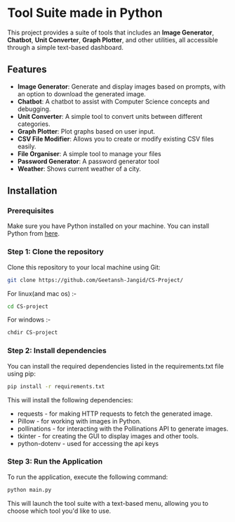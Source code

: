 # Tool Suite made in Python

This project provides a suite of tools that includes an **Image Generator**, **Chatbot**, **Unit Converter**, **Graph Plotter**, and other utilities, all accessible through a simple text-based dashboard.

## Features

- **Image Generator**: Generate and display images based on prompts, with an option to download the generated image.
- **Chatbot**: A chatbot to assist with Computer Science concepts and debugging.
- **Unit Converter**: A simple tool to convert units between different categories.
- **Graph Plotter**: Plot graphs based on user input.
- **CSV File Modifier**: Allows you to create or modify existing CSV files easily.
- **File Organiser**: A simple tool to manage your files
- **Password Generator**: A password generator tool
- **Weather**: Shows current weather of a city.

## Installation

### Prerequisites
Make sure you have Python installed on your machine. You can install Python from [here](https://www.python.org/downloads/).

### Step 1: Clone the repository

Clone this repository to your local machine using Git:

```bash
git clone https://github.com/Geetansh-Jangid/CS-Project/
```
For linux(and mac os) :-
```bash
cd CS-project
```
For windows :-
```bash
chdir CS-project
```
### Step 2: Install dependencies

You can install the required dependencies listed in the requirements.txt file using pip:

```bash 
pip install -r requirements.txt
```

This will install the following dependencies:
- requests - for making HTTP requests to fetch the generated image.
- Pillow - for working with images in Python.
- pollinations - for interacting with the Pollinations API to generate images.
- tkinter - for creating the GUI to display images and other tools.
- python-dotenv - used for accessing the api keys


### Step 3: Run the Application

To run the application, execute the following command:

```bash
python main.py
```

This will launch the tool suite with a text-based menu, allowing you to choose which tool you'd like to use.
